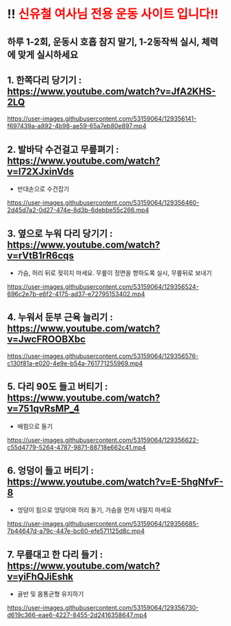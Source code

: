 # !! <font color="red"> 신유철 여사님 전용 운동 사이트 입니다!! </font>

## 하루 1-2회, 운동시 호흡 참지 말기, 1-2동작씩 실시, 체력에 맞게 실시하세요

## 1. 한쪽다리 당기기 : https://www.youtube.com/watch?v=JfA2KHS-2LQ

https://user-images.githubusercontent.com/53159064/129356141-f697439a-a892-4b98-ae59-65a7eb80e897.mp4


## 2. 발바닥 수건걸고 무릎펴기 : https://www.youtube.com/watch?v=I72XJxinVds
- 반대손으로 수건잡기

https://user-images.githubusercontent.com/53159064/129356460-2d45d7a2-0d27-474e-8d3b-6debbe55c266.mp4


## 3. 옆으로 누워 다리 당기기 : https://www.youtube.com/watch?v=rVtB1rR6cqs
- 가슴, 허리 뒤로 젖히지 마세요. 무릎이 정면을 향하도록 실시, 무릎뒤로 보내기

https://user-images.githubusercontent.com/53159064/129356524-696c2e7b-e6f2-4175-ad37-e72795153402.mp4

## 4. 누워서 둔부 근육 늘리기 : https://www.youtube.com/watch?v=JwcFROOBXbc
https://user-images.githubusercontent.com/53159064/129356576-c130f81a-e020-4e9e-b54a-761771255969.mp4

## 5. 다리 90도 들고 버티기 : https://www.youtube.com/watch?v=751qvRsMP_4
- 배힘으로 들기

https://user-images.githubusercontent.com/53159064/129356622-c55d4779-5264-4787-9871-88718e662c41.mp4


## 6. 엉덩이 들고 버티기 : https://www.youtube.com/watch?v=E-5hgNfvF-8
- 엉덩이 힘으로 엉덩이와 허리 들기, 가슴을 먼저 내밀지 마세요

https://user-images.githubusercontent.com/53159064/129356685-7b44647d-a79c-447e-bc60-efe571125d8c.mp4

## 7. 무릎대고 한 다리 들기 : https://www.youtube.com/watch?v=yiFhQJiEshk
- 골반 및 몸통균형 유지하기

https://user-images.githubusercontent.com/53159064/129356730-d619c366-eae6-4227-8455-2d2416358647.mp4
